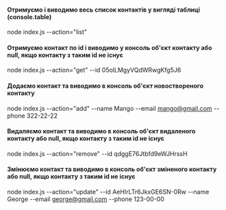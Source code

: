 #### Отримуємо і виводимо весь список контактів у вигляді таблиці (console.table)
node index.js --action="list"

#### Отримуємо контакт по id і виводимо у консоль об'єкт контакту або null, якщо контакту з таким id не існує
node index.js --action="get" --id 05olLMgyVQdWRwgKfg5J6

#### Додаємо контакт та виводимо в консоль об'єкт новоствореного контакту
node index.js --action="add" --name Mango --email mango@gmail.com --phone 322-22-22

#### Видаляємо контакт та виводимо в консоль об'єкт видаленого контакту або null, якщо контакту з таким id не існує
node index.js --action="remove" --id qdggE76Jtbfd9eWJHrssH

#### Змінюємо контакт та виводимо в консоль об'єкт зміненого контакту або null, якщо контакту з таким id не існує
node index.js --action="update" --id AeHIrLTr6JkxGE6SN-0Rw --name George --email george@gmail.com --phone 123-00-00
